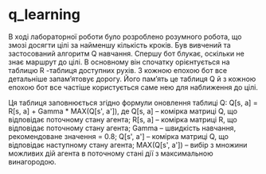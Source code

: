 # q_learning

В ході лабораторної роботи було розроблено розумного робота,
що змозі досягти цілі за найменшу кількість кроків.
Був вивчений та застосований алгоритм Q навчання.
Спершу бот блукає, оскільки не знає маршрут до цілі.
В основному він спочатку орієнтується на таблицю R -таблиця доступних рухів.
З кожною епохою бот все детальніше запам’ятовує дорогу.
Його пам’ять це таблиця Q й з кожною епохою бот все частіше користується саме нею для наближення до цілі.

Ця таблиця заповнюється згідно формули оновлення таблиці Q:
Q[s, a] = R[s, a] + Gamma * MAX(Q[s', a']),
де Q[s, a] – комірка матриці Q, що відповідає поточному стану агента;
R[s, a] – комірка матриці R, що відповідає поточному стану агента;
Gamma – швидкість навчання, рекомендоване значення = 0.8;
Q[s', a'] – комірка матриці Q, що відповідає наступному стану агента;
MAX(Q[s', a']) – вибір з множини можливих дій агента в поточному
стані дії з максимальною винагородою.
